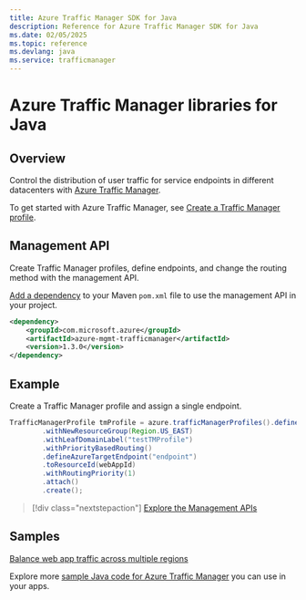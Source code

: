 ```yaml
---
title: Azure Traffic Manager SDK for Java
description: Reference for Azure Traffic Manager SDK for Java
ms.date: 02/05/2025
ms.topic: reference
ms.devlang: java
ms.service: trafficmanager
---
```

# Azure Traffic Manager libraries for Java

## Overview

Control the distribution of user traffic for service endpoints in different datacenters with [Azure Traffic Manager](/azure/traffic-manager/traffic-manager-overview).

To get started with Azure Traffic Manager, see [Create a Traffic Manager profile](/azure/traffic-manager/traffic-manager-create-profile).

## Management API

Create Traffic Manager profiles, define endpoints, and change the routing method with the management API. 

[Add a dependency](https://maven.apache.org/guides/getting-started/index.html#How_do_I_use_external_dependencies) to your Maven `pom.xml` file to use the management API in your project.  

```XML
<dependency>
    <groupId>com.microsoft.azure</groupId>
    <artifactId>azure-mgmt-trafficmanager</artifactId>
    <version>1.3.0</version>
</dependency>
```   

## Example

Create a Traffic Manager profile and assign a single endpoint.

```java
TrafficManagerProfile tmProfile = azure.trafficManagerProfiles().define("testTMProfile")
        .withNewResourceGroup(Region.US_EAST)
        .withLeafDomainLabel("testTMProfile")
        .withPriorityBasedRouting()
        .defineAzureTargetEndpoint("endpoint")
        .toResourceId(webAppId)
        .withRoutingPriority(1)
        .attach()
        .create();
```

> [!div class="nextstepaction"]
> [Explore the Management APIs](/java/api/overview/azure/trafficmanager/management)

## Samples

[Balance web app traffic across multiple regions](https://github.com/Azure-Samples/traffic-manager-java-manage-profiles)

Explore more [sample Java code for Azure Traffic Manager](https://azure.microsoft.com/resources/samples/?platform=java&term=traffic) you can use in your apps.